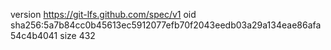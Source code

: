 version https://git-lfs.github.com/spec/v1
oid sha256:5a7b84cc0b45613ec5912077efb70f2043eedb03a29a134eae86afa54c4b4041
size 432
